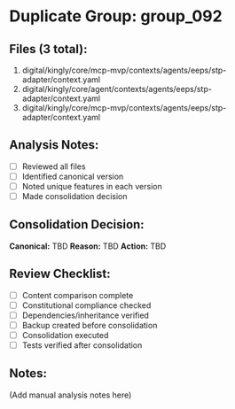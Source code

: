 # Duplicate Group: group_092

## Files (3 total):
1. digital/kingly/core/mcp-mvp/contexts/agents/eeps/stp-adapter/context.yaml
2. digital/kingly/core/agent/contexts/agents/eeps/stp-adapter/context.yaml
3. digital/kingly/core/mcp-mvp/contexts/agents/eeps/stp-adapter/context.yaml

## Analysis Notes:
- [ ] Reviewed all files
- [ ] Identified canonical version
- [ ] Noted unique features in each version
- [ ] Made consolidation decision

## Consolidation Decision:
**Canonical:** TBD
**Reason:** TBD
**Action:** TBD

## Review Checklist:
- [ ] Content comparison complete
- [ ] Constitutional compliance checked
- [ ] Dependencies/inheritance verified
- [ ] Backup created before consolidation
- [ ] Consolidation executed
- [ ] Tests verified after consolidation

## Notes:
(Add manual analysis notes here)
